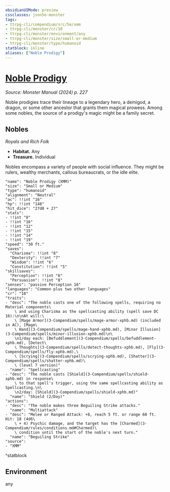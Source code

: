```yaml
---
obsidianUIMode: preview
cssclasses: json5e-monster
tags:
- ttrpg-cli/compendium/src/5e/xmm
- ttrpg-cli/monster/cr/10
- ttrpg-cli/monster/environment/any
- ttrpg-cli/monster/size/small-or-medium
- ttrpg-cli/monster/type/humanoid
statblock: inline
aliases: ["Noble Prodigy"]
---
```

# [Noble Prodigy](3-Compendium\bestiary\humanoid/noble-prodigy-xmm.md)
*Source: Monster Manual (2024) p. 227*  

Noble prodigies trace their lineage to a legendary hero, a demigod, a dragon, or some other ancestor that grants them magical prowess. Among some nobles, the source of a prodigy's magic might be a family secret.

## Nobles

*Royals and Rich Folk*

- **Habitat.** Any  
- **Treasure.** Individual  

Nobles encompass a variety of people with social influence. They might be rulers, wealthy merchants, callous bureaucrats, or the idle elite.

```statblock
"name": "Noble Prodigy (XMM)"
"size": "Small or Medium"
"type": "humanoid"
"alignment": "Neutral"
"ac": !!int "16"
"hp": !!int "148"
"hit_dice": "27d8 + 27"
"stats":
- !!int "8"
- !!int "16"
- !!int "12"
- !!int "15"
- !!int "14"
- !!int "19"
"speed": "30 ft."
"saves":
  "Charisma": !!int "8"
  "Dexterity": !!int "7"
  "Wisdom": !!int "6"
  "Constitution": !!int "5"
"skillsaves":
  "Perception": !!int "6"
  "Persuasion": !!int "8"
"senses": "passive Perception 16"
"languages": "Common plus two other languages"
"cr": "10"
"traits":
- "desc": "The noble casts one of the following spells, requiring no Material components\
    \ and using Charisma as the spellcasting ability (spell save DC 16):\n\nAt will:\
    \ [Mage Armor](3-Compendium/spells/mage-armor-xphb.md) (included in AC), [Mage\
    \ Hand](3-Compendium/spells/mage-hand-xphb.md), [Minor Illusion](3-Compendium/spells/minor-illusion-xphb.md)\n\
    \n1/day each: [Befuddlement](3-Compendium/spells/befuddlement-xphb.md), [Detect\
    \ Thoughts](3-Compendium/spells/detect-thoughts-xphb.md), [Fly](3-Compendium/spells/fly-xphb.md),\
    \ [Scrying](3-Compendium/spells/scrying-xphb.md), [Shatter](3-Compendium/spells/shatter-xphb.md)\
    \ (level 7 version)"
  "name": "Spellcasting"
- "desc": "The noble casts [Shield](3-Compendium/spells/shield-xphb.md) in response\
    \ to that spell's trigger, using the same spellcasting ability as Spellcasting.\n\
    \n2/day: [Shield](3-Compendium/spells/shield-xphb.md)"
  "name": "Shield (2/Day)"
"actions":
- "desc": "The noble makes three Beguiling Strike attacks."
  "name": "Multiattack"
- "desc": "Melee or Ranged Attack: +8, reach 5 ft. or range 60 ft. Hit: 18 (4d6\
    \ + 4) Psychic damage, and the target has the [Charmed](3-Compendium/rules/conditions.md#Charmed)\
    \ condition until the start of the noble's next turn."
  "name": "Beguiling Strike"
"source":
- "XMM"
```
^statblock

## Environment

any